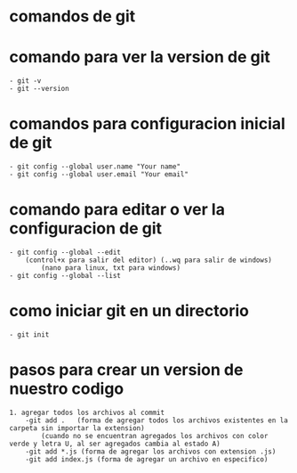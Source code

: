 # comandos de git

# comando para ver la version de git
    - git -v
    - git --version

# comandos para configuracion inicial de git

    - git config --global user.name "Your name"
    - git config --global user.email "Your email"

# comando para editar o ver la configuracion de git
    - git config --global --edit   
        (control+x para salir del editor) (..wq para salir de windows)
            (nano para linux, txt para windows)
    - git config --global --list 

# como iniciar git en un directorio
    - git init  

# pasos para crear un version de nuestro codigo
    1. agregar todos los archivos al commit
        -git add .   (forma de agregar todos los archivos existentes en la carpeta sin importar la extension)
            (cuando no se encuentran agregados los archivos con color verde y letra U, al ser agregados cambia al estado A)
        -git add *.js (forma de agregar los archivos con extension .js)
        -git add index.js (forma de agregar un archivo en especifico)
